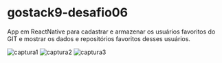 ﻿# gostack9-desafio06
 
App em ReactNative para cadastrar e armazenar os usuários favoritos do GIT e mostrar os dados e repositórios favoritos desses usuários.
 
![captura1](https://user-images.githubusercontent.com/16666511/68299869-4e213d00-007b-11ea-9998-02174eaebea2.PNG)
![captura2](https://user-images.githubusercontent.com/16666511/68299871-4e213d00-007b-11ea-98c3-b26ac18bcc38.PNG)
![captura3](https://user-images.githubusercontent.com/16666511/68299815-35b12280-007b-11ea-8133-f44f693d4da0.png)
